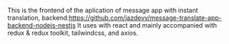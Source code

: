 This is the frontend of the aplication of message app with instant translation, backend:https://github.com/jazdevv/message-translate-app-backend-nodejs-nestjs
It uses with react and mainly accompanied with redux & redux toolkit, tailwindcss, and axios.


